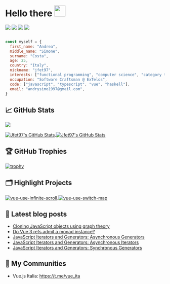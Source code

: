 # Hello there <img src="https://media.giphy.com/media/hvRJCLFzcasrR4ia7z/giphy.gif" width="35px">

![](https://img.shields.io/static/v1?label=JavaScript&message=%E2%9D%A4&color=yellow)
![](https://img.shields.io/static/v1?label=TypeScript&message=%E2%9D%A4&color=blue)
![](https://img.shields.io/static/v1?label=Vue&message=%E2%9D%A4&color=41B883)
![](https://img.shields.io/static/v1?label=Functional%20Programming&message=%E2%9D%A4&color=c4451d)

```js

const myself = {
  first_name: "Andrea",
  middle_name: "Simone",
  surname: "Costa",
  age: 25,
  country: "Italy",
  nickname: "jfet97",
  interests: ["functional programming", "computer science", "category theory"],
  occupation: "Software Craftsman @ ExTelos",
  code: ["javascript", "typescript", "vue", "haskell"],
  email: "andrysimo1997@gmail.com",
}

```

## &#x1f4c8; GitHub Stats

![](https://gitwar.herokuapp.com/badge?username=jfet97)

<a href="https://github.com/jfet97/jfet97">
  <img align="center" src="https://github-readme-stats.vercel.app/api/top-langs/?username=jfet97&hide=c%2B%2B,c,html&title_color=6aa6f8&text_color=8a919a&icon_color=6aa6f8&bg_color=0e1116" alt="Jfet97's GitHub Stats" />
</a>

<a href="https://github.com/jfet97/jfet97">
  <img align="center" src="https://github-readme-stats.vercel.app/api?username=jfet97&show_icons=true&line_height=27&count_private=true&title_color=6aa6f8&text_color=8a919a&icon_color=6aa6f8&bg_color=0e1116" alt="Jfet97's GitHub Stats" />
</a>

## 🏆 GitHub Trophies

[![trophy](https://github-profile-trophy.vercel.app/?username=jfet97&theme=nord)](https://github.com/ryo-ma/github-profile-trophy)


## 🗂️ Highlight Projects

<a href="https://github.com/jfet97/vue-use-infinite-scroll">
  <img align="center" src="https://github-readme-stats.vercel.app/api/pin/?username=jfet97&repo=vue-use-infinite-scroll&show_icons=true&line_height=27&title_color=6aa6f8&text_color=8a919a&icon_color=6aa6f8&bg_color=0e1116" alt="vue-use-infinite-scroll" />
</a>

<a href="https://github.com/jfet97/vue-use-switch-map">
  <img align="center" src="https://github-readme-stats.vercel.app/api/pin/?username=jfet97&repo=vue-use-switch-map&show_icons=true&line_height=27&title_color=6aa6f8&text_color=8a919a&icon_color=6aa6f8&bg_color=0e1116" alt="vue-use-switch-map" />
</a>

## 📕 Latest blog posts
<!-- BLOG-POST-LIST:START -->
- [Cloning JavaScript objects using graph theory](https://dev.to/jfet97/cloning-javascript-objects-using-graph-theory-35p)
- [Do Vue 3 refs admit a monad instance?](https://dev.to/jfet97/do-vue-3-refs-admit-a-monad-instance-5fan)
- [JavaScript Iterators and Generators: Asynchronous Generators](https://dev.to/jfet97/javascript-iterators-and-generators-asynchronous-generators-2n4e)
- [JavaScript Iterators and Generators: Asynchronous Iterators](https://dev.to/jfet97/javascript-iterators-and-generators-asynchronous-iterators-28b8)
- [JavaScript Iterators and Generators: Synchronous Generators](https://dev.to/jfet97/javascript-iterators-and-generators-synchronous-generators-3ai4)
<!-- BLOG-POST-LIST:END -->

## 👥 My Communities

- Vue.js Italia: https://t.me/vue_ita
